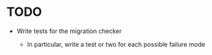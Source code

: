 # TODO

* Write tests for the migration checker

  * In particular, write a test or two for each possible failure mode
